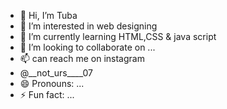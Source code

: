 - 👋 Hi, I’m Tuba
- 👀 I’m interested in web designing 
- 🌱 I’m currently learning HTML,CSS & java script 
- 💞️ I’m looking to collaborate on ...
- 📫 can reach me on instagram
- @__not_urs____07
- 😄 Pronouns: ...
- ⚡ Fun fact: ...

<!---
supertuna07/supertuna07 is a ✨ special ✨ repository because its `README.md` (this file) appears on your GitHub profile.
You can click the Preview link to take a look at your changes.
--->
